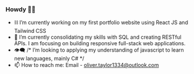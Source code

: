 ### Howdy 🖖🏻

- ⛓️ I’m currently working on my first portfolio website using React JS and Tailwind CSS
- 🌱 I’m currently consolidating my skills with SQL and creating RESTful APIs. I am focusing on building responsive full-stack web applications.
- 👁️‍🗨️ /* I’m looking to applying my understanding of javascript to learn new languages, mainly C# */
- 📫 How to reach me: Email - oliver.taylor1334@outlook.com

